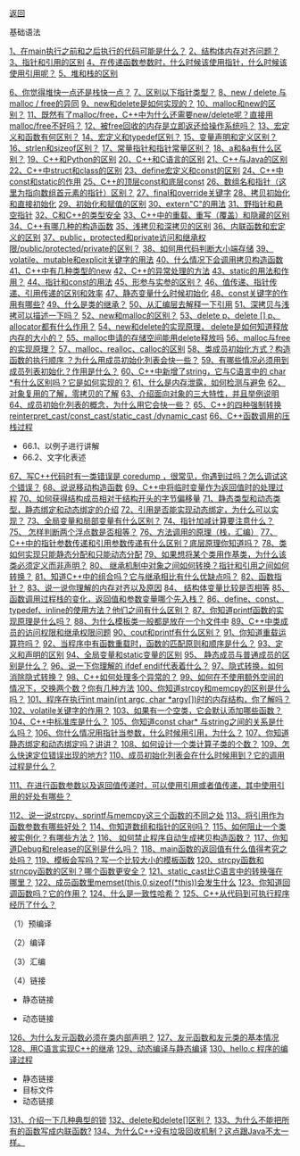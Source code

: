 [返回](./README.md)

基础语法

[1、在main执行之前和之后执行的代码可能是什么？](#在main执行之前和之后执行的代码可能是什么)
[2、结构体内存对齐问题？](#结构体内存对齐问题)
[3、指针和引用的区别](#指针和引用的区别)
[4、在传递函数参数时，什么时候该使用指针，什么时候该使用引用呢？](#在传递函数参数时，什么时候该使用指针，什么时候该使用引用呢)
[5、堆和栈的区别](#堆和栈的区别)

[6、你觉得堆快一点还是栈快一点？](#你觉得堆快一点还是栈快一点)
[7、区别以下指针类型？](#区别以下指针类型)
[8、new / delete 与 malloc / free的异同](#newdelete与mallocfree的异同)
[9、new和delete是如何实现的？](#new和delete是如何实现的)
[10、malloc和new的区别？](#malloc和new的区别)
[11、既然有了malloc/free，C++中为什么还需要new/delete呢？直接用malloc/free不好吗？](#既然有了为什么还需要呢？直接用不好吗)
[12、被free回收的内存是立即返还给操作系统吗？](#被free回收的内存是立即返还给操作系统吗)
[13、宏定义和函数有何区别？](#宏定义和函数有何区别)
[14、宏定义和typedef区别？](#宏定义和typedef区别)
[15、变量声明和定义区别？](#变量声明和定义区别)
[16、strlen和sizeof区别？](#strlen和sizeof区别)
[17、常量指针和指针常量区别？](#常量指针和指针常量区别)
[18、a和&a有什么区别？](#哎和爱有什么区别)
[19、C++和Python的区别](#西加加和派森的区别)
[20、C++和C语言的区别](#西加加和西语言的区别)
[21、C++与Java的区别](#西加加与加瓦的区别)
[22、C++中struct和class的区别](#西加加中斯坦特和克拉斯的区别)
[23、define宏定义和const的区别](#define宏定义和const的区别)
[24、C++中const和static的作用](#西加加中的作用)
[25、C++的顶层const和底层const](#西加加的顶层康思特和底层康思特)
[26、数组名和指针（这里为指向数组首元素的指针）区别？](#数组名和指针（这里为指向数组首元素的指针）区别)
[27、final和override关键字](#final和override关键字)
[28、拷贝初始化和直接初始化](#拷贝初始化和直接初始化)
[29、初始化和赋值的区别](#初始化和赋值的区别)
[30、extern"C"的用法](#欸克斯西的用法)
[31、野指针和悬空指针](#野指针和悬空指针)
[32、C和C++的类型安全](#西河西加加的类型安全)
[33、C++中的重载、重写（覆盖）和隐藏的区别](#西加加中的重载重写覆盖和隐藏的区别)
[34、C++有哪几种的构造函数](#有哪几种的构造函数)
[35、浅拷贝和深拷贝的区别](#浅拷贝和深拷贝的区别)
[36、内联函数和宏定义的区别](#内联函数和宏定义的区别)
[37、public，protected和private访问和继承权限/public/protected/private的区别？](#怕布雷克访问和继承权限怕布雷克噗若外套的区别)
[38、如何用代码判断大小端存储](#如何用代码判断大小端存储)
[39、volatile、mutable和explicit关键字的用法](#mutable和explicit关键字的用法)
[40、什么情况下会调用拷贝构造函数](#什么情况下会调用拷贝构造函数)
[41、C++中有几种类型的new](#中有几种类型的new)
[42、C++的异常处理的方法](#异常处理的方法)
[43、static的用法和作用？](#static的用法和作用)
[44、指针和const的用法](#指针和const的用法)
[45、形参与实参的区别？](#形参与实参的区别)
[46、值传递、指针传递、引用传递的区别和效率](#值传递指针传递引用传递的区别和效率)
[47、静态变量什么时候初始化](#静态变量什么时候初始化)
[48、const关键字的作用有哪些?](#const关键字的作用有哪些)
[49、什么是类的继承？](#什么是类的继承)
[50、从汇编层去解释一下引用](#从汇编层去解释一下引用)
[51、深拷贝与浅拷可以描述一下吗？](#深拷贝与浅拷可以描述一下吗)
[52、new和malloc的区别？](#new和malloc的区别)
[53、delete p、delete [] p、allocator都有什么作用？](#pallocator都有什么作用)
[54、new和delete的实现原理， delete是如何知道释放内存的大小的？](#delete是如何知道释放内存的大小的)
[55、malloc申请的存储空间能用delete释放吗](#malloc申请的存储空间能用delete释放吗)
[56、malloc与free的实现原理？](#malloc与free的实现原理)
[57、malloc、realloc、calloc的区别](#mallocrealloccalloc的区别)
[58、类成员初始化方式？构造函数的执行顺序 ？为什么用成员初始化列表会快一些？](#为什么用成员初始化列表会快一些)
[59、有哪些情况必须用到成员列表初始化？作用是什么？](#有哪些情况必须用到成员列表初始化)
[60、C++中新增了string，它与C语言中的 char *有什么区别吗？它是如何实现的？](#有什么区别吗它是如何实现的)
[61、什么是内存泄露，如何检测与避免](#什么是内存泄露，如何检测与避免)
[62、对象复用的了解，零拷贝的了解](#对象复用的了解，零拷贝的了解)
[63、介绍面向对象的三大特性，并且举例说明](#介绍面向对象的三大特性，并且举例说明)
[64、成员初始化列表的概念，为什么用它会快一些？](#成员初始化列表的概念，为什么用它会快一些)
[65、C++的四种强制转换reinterpret_cast/const_cast/static_cast /dynamic_cast](#西加加的四种强制转换人特普瑞特)
[66、C++函数调用的压栈过程](#函数调用的压栈过程)

- 66.1、以例子进行讲解
- 66.2、文字化表述

[67、写C++代码时有一类错误是 coredump ，很常见，你遇到过吗？怎么调试这个错误？](#很常见你遇到过吗怎么调试这个错误)
[68、说说移动构造函数](#说说移动构造函数)
[69、C++中将临时变量作为返回值时的处理过程](#将临时变量作为返回值时的处理过程)
[70、如何获得结构成员相对于结构开头的字节偏移量](#如何获得结构成员相对于结构开头的字节偏移量)
[71、静态类型和动态类型，静态绑定和动态绑定的介绍](#静态类型和动态类型，静态绑定和动态绑定的介绍)
[72、引用是否能实现动态绑定，为什么可以实现？](#引用是否能实现动态绑定，为什么可以实现)
[73、全局变量和局部变量有什么区别？](#全局变量和局部变量有什么区别)
[74、指针加减计算要注意什么？](#指针加减计算要注意什么)
[75、 怎样判断两个浮点数是否相等？](#怎样判断两个浮点数是否相等)
[76、方法调用的原理（栈，汇编）](#方法调用的原理)
[77、C++中的指针参数传递和引用参数传递有什么区别？底层原理你知道吗？](#指针参数传递和引用参数传递有什么区别)
[78、类如何实现只能静态分配和只能动态分配](#类如何实现只能静态分配和只能动态分配)
[79、如果想将某个类用作基类，为什么该类必须定义而非声明？](#如果想将某个类用作基类，为什么该类必须定义而非声明)
[80、 继承机制中对象之间如何转换？指针和引用之间如何转换？](#继承机制中对象之间如何转换)
[81、知道C++中的组合吗？它与继承相比有什么优缺点吗？](#它与继承相比有什么优缺点吗)
[82、函数指针？](#函数指针函数指针)
[83、说一说你理解的内存对齐以及原因](#说一说你理解的内存对齐以及原因)
[84、 结构体变量比较是否相等](#结构体变量比较是否相等)
[85、 函数调用过程栈的变化，返回值和参数变量哪个先入栈？](#函数调用过程栈的变化返回值和参数变量哪个先入栈)
[86、define、const、typedef、inline的使用方法？他们之间有什么区别？](#defineconsttypedefinline的使用方法)
[87、你知道printf函数的实现原理是什么吗？](#你知道printf函数的实现原理是什么吗)
[88、为什么模板类一般都是放在一个h文件中](#为什么模板类一般都是放在一个h文件中)
[89、C++中类成员的访问权限和继承权限问题](#类成员的访问权限和继承权限问题)
[90、cout和printf有什么区别？](#cout和printf有什么区别)
[91、你知道重载运算符吗？](#你知道重载运算符吗)
[92、当程序中有函数重载时，函数的匹配原则和顺序是什么？](#当程序中有函数重载时，函数的匹配原则和顺序是什么)
[93、定义和声明的区别](#定义和声明的区别)
[94、全局变量和static变量的区别](#全局变量和static变量的区别)
[95、 静态成员与普通成员的区别是什么？](#静态成员与普通成员的区别是什么)
[96、说一下你理解的 ifdef endif代表着什么？](#说一下你理解的ifdefendif代表着什么)
[97、隐式转换，如何消除隐式转换？](#隐式转换，如何消除隐式转换)
[98、C++如何处理多个异常的？](#如何处理多个异常的)
[99、如何在不使用额外空间的情况下，交换两个数？你有几种方法](#如何在不使用额外空间的情况下，交换两个数)
[100、你知道strcpy和memcpy的区别是什么吗？](#你知道strcpy和memcpy的区别是什么吗)
[101、程序在执行int main(int argc, char \*argv[])时的内存结构，你了解吗？](#程序在执行时的内存结构你了解吗)
[102、volatile关键字的作用？](#volatile关键字的作用)
[103、如果有一个空类，它会默认添加哪些函数？](#如果有一个空类它会默认添加哪些函数)
[104、C++中标准库是什么？](#西加加中标准库是什么)
[105、你知道const char* 与string之间的关系是什么吗？](#你知道之间的关系是什么吗)
[106、你什么情况用指针当参数，什么时候用引用，为什么？](#你什么情况用指针当参数，什么时候用引用，为什么)
[107、你知道静态绑定和动态绑定吗？讲讲？](#你知道静态绑定和动态绑定吗)
[108、如何设计一个类计算子类的个数？](#如何设计一个类计算子类的个数)
[109、怎么快速定位错误出现的地方?](#怎么快速定位错误出现的地方)
[110、成员初始化列表会在什么时候用到？它的调用过程是什么？](#成员初始化列表会在什么时候用到)

[111、在进行函数参数以及返回值传递时，可以使用引用或者值传递，其中使用引用的好处有哪些？](#在进行函数参数以及返回值传递时，可以使用引用或者值传递)  

[112、说一说strcpy、sprintf与memcpy这三个函数的不同之处](#sprintf与memcpy这三个函数的不同之处)
[113、将引用作为函数参数有哪些好处？](#将引用作为函数参数有哪些好处)
[114、你知道数组和指针的区别吗？](#你知道数组和指针的区别吗)
[115、如何阻止一个类被实例化？有哪些方法？](#如何阻止一个类被实例化)
[116、 如何禁止程序自动生成拷贝构造函数？](#如何禁止程序自动生成拷贝构造函数)
[117、你知道Debug和release的区别是什么吗？](#你知道的八个和瑞丽丝的区别是什么吗)
[118、main函数的返回值有什么值得考究之处吗？](#main函数的返回值有什么值得考究之处吗)
[119、模板会写吗？写一个比较大小的模板函数](#写一个比较大小的模板函数)
[120、strcpy函数和strncpy函数的区别？哪个函数更安全？](#strcpy函数和strncpy函数的区别)
[121、static_cast比C语言中的转换强在哪里？](#斯坦克比西语言中的转换强在哪里)
[122、成员函数里memset(this,0,sizeof(*this))会发生什么](#成员函数里memset)
[123、你知道回调函数吗？它的作用？](#你知道回调函数吗)
[124、什么是一致性哈希？](#什么是一致性哈希)
[125、C++从代码到可执行程序经历了什么？](#从代码到可执行程序经历了什么)

（1）预编译

（2）编译

（3）汇编

（4）链接

- 静态链接

- 动态链接

[126、为什么友元函数必须在类内部声明？](#什么友元函数必须在类内部声明)
[127、友元函数和友元类的基本情况](#友元函数和友元类的基本情况)
[128、用C语言实现C++的继承](#用西语言实现西加加的继承)
[129、动态编译与静态编译](#动态编译与静态编译)
[130、hello.c 程序的编译过程](#程序的编译过程)

- 静态链接
- 目标文件
- 动态链接

[131、介绍一下几种典型的锁](#介绍一下几种典型的锁)
[132、delete和delete[]区别？](#delete和delete区别)
[133、为什么不能把所有的函数写成内联函数?](#为什么不能把所有的函数写成内联函数)
[134、为什么C++没有垃圾回收机制？这点跟Java不太一样。](#为什么西加加没有垃圾回收机制)



